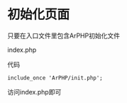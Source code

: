 # 初始化页面

只要在入口文件里包含ArPHP初始化文件 


index.php

代码

```
include_once 'ArPHP/init.php';

```

访问index.php即可